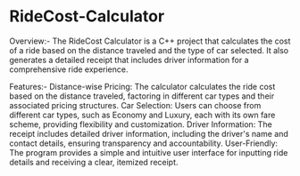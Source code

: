 # RideCost-Calculator
Overview:-
The RideCost Calculator is a C++ project that calculates the cost of a ride based on the distance traveled and the type of car selected. It also generates a detailed receipt that includes driver information for a comprehensive ride experience.

Features:-
Distance-wise Pricing: The calculator calculates the ride cost based on the distance traveled, factoring in different car types and their associated pricing structures.
Car Selection: Users can choose from different car types, such as Economy and Luxury, each with its own fare scheme, providing flexibility and customization.
Driver Information: The receipt includes detailed driver information, including the driver's name and contact details, ensuring transparency and accountability.
User-Friendly: The program provides a simple and intuitive user interface for inputting ride details and receiving a clear, itemized receipt.
